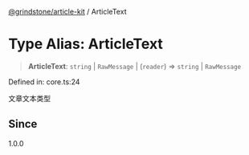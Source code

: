 [@grindstone/article-kit](../globals.md) / ArticleText

# Type Alias: ArticleText

> **ArticleText**: `string` \| `RawMessage` \| (`reader`) => `string` \| `RawMessage`

Defined in: core.ts:24

文章文本类型

## Since

1.0.0
